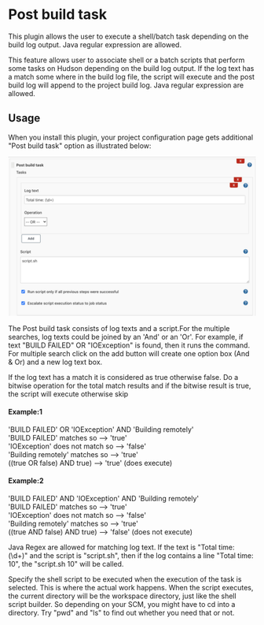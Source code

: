 # Post build task

This plugin allows the user to execute a shell/batch task depending on
the build log output. Java regular expression are allowed.

This feature allows user to associate shell or a batch scripts that
perform some tasks on Hudson depending on the build log output. If the
log text has a match some where in the build log file, the script will
execute and the post build log will append to the project build log.
Java regular expression are allowed.

## Usage

When you install this plugin, your project configuration page gets
additional "Post build task" option as illustrated below:

![configuration screen](docs/images/postbuild-configuration.png)

The Post build task consists of log texts and a script.For the multiple
searches, log texts could be joined by an 'And' or an 'Or'. For example,
if text "BUILD FAILED" OR "IOException" is found, then it runs the
command. For multiple search click on the add button will create one
option box (And & Or) and a new log text box.

If the log text has a match it is considered as true otherwise false. Do
a bitwise operation for the total match results and if the bitwise
result is true, the script will execute otherwise skip

#### Example:1

'BUILD FAILED' OR 'IOException' AND 'Building remotely'  
'BUILD FAILED' matches so --\> 'true'  
'IOException' does not match so --\> 'false'  
'Building remotely' matches so --\> 'true'  
((true OR false) AND true) --\> 'true' (does execute)

#### Example:2

'BUILD FAILED' AND 'IOException' AND 'Building remotely'  
'BUILD FAILED' matches so --\> 'true'  
'IOException' does not match so --\> 'false'  
'Building remotely' matches so --\> 'true'  
((true AND false) AND true) --\> 'false' (does not execute)

Java Regex are allowed for matching log text. If the text is "Total
time: (\\d+)" and the script is "script.sh", then if the log contains a
line "Total time: 10", the "script.sh 10" will be called.

Specify the shell script to be executed when the execution of the task
is selected. This is where the actual work happens. When the script
executes, the current directory will be the workspace directory, just
like the shell script builder. So depending on your SCM, you might have
to cd into a directory. Try "pwd" and "ls" to find out whether you need
that or not.
